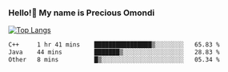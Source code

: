 ### Hello!👋 My name is Precious Omondi 

[![Top Langs](https://github-readme-stats.vercel.app/api/top-langs/?username=Presho99&langs_count=8&theme=dark)](https://github.com/Presho99/github-readme-stats)



<!--START_SECTION:waka-->

```txt
C++     1 hr 41 mins    ████████████████▒░░░░░░░░   65.83 %
Java    44 mins         ███████▒░░░░░░░░░░░░░░░░░   28.83 %
Other   8 mins          █▒░░░░░░░░░░░░░░░░░░░░░░░   05.34 %
```

<!--END_SECTION:waka-->

